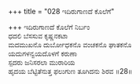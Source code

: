 +++
title = "028 ಇದಿರುಗಾಣದೆ ಕೊಲೆಗೆ"

+++
ಇದಿರುಗಾಣದೆ ಕೊಲೆಗೆ ನಿರ್ಬಂ  
ಧದಲಿ ಬೆಸಸುವ ಕೃಷ್ಣನಕಟಾ  
ಮದಮುಖನೊ ದುರ್ಬೋಧಕನೊ ವಂಚಕನೊ ಘಾತಕನೊ  
ಯದುಗಳನ್ವಯದೊಳಗೆ ಕರುಣಾ  
ಸ್ಪದರು ಜನಿಸರಲಾ ಮುರಾರಿಯ  
ಹೃದಯ ಬೆಟ್ಟಿತೆನುತ್ತ ಫಲುಗುಣ ತೂಗಿದನು ಶಿರವ     ॥28॥